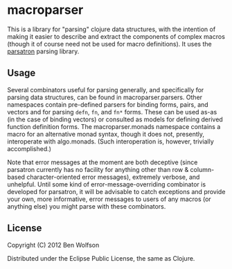 # macroparser

This is a library for "parsing" clojure data structures, with the
intention of making it easier to describe and extract the components
of complex macros (though it of course need not be used for macro
definitions). It uses the
[parsatron](https://github.com/youngnh/parsatron) parsing library.

## Usage

Several combinators useful for parsing generally, and specifically for
parsing data structures, can be found in macroparser.parsers. Other
namespaces contain pre-defined parsers for binding forms, pairs, and
vectors and for parsing `defn`, `fn`, and `fn*` forms. These can be
used as-as (in the case of binding vectors) or consulted as models for
defining derived function definition forms. The macroparser.monads
namespace contains a macro for an alternative monad syntax, though it
does not, presently, interoperate with algo.monads. (Such
interoperation is, however, trivially accomplished.)

Note that error messages at the moment are both deceptive (since
parsatron currently has no facility for anything other than row &
column-based character-oriented error messages), extremely verbose,
and unhelpful. Until some kind of error-message-overriding combinator
is developed for parsatron, it will be advisable to catch exceptions
and provide your own, more informative, error messages to users of any
macros (or anything else) you might parse with these combinators.

## License

Copyright (C) 2012 Ben Wolfson

Distributed under the Eclipse Public License, the same as Clojure.
